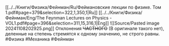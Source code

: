 [[../../Книги/Физика/Фейнман/Ru/Феймановские лекции по физике. Том 1.pdf#page=379&selection=322,1,350,1|Ru]]
[[../../Книги/Физика/Фейнман/Eng/The Feynman Lectures on Physics - VOL1.pdf#page=396&selection=311,15,316,1|Eng]]
![[Source/Pasted image 20241108202925.png]]
Отклонения ~~ЧАСТНОГО~~ (В оригинале такого нет), деленные на степень стремятся к одному значению, не строго равны.
#Физика #Механика #Фейнман